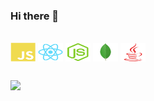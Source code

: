 ### Hi there 👋
  
 <div style="display: inline_block"><br>
  <img align="center" alt="Chaves-Js" height="30" width="40" src="https://raw.githubusercontent.com/devicons/devicon/master/icons/javascript/javascript-plain.svg">
  <img align="center" alt="Chaves-React" height="30" width="40" src="https://raw.githubusercontent.com/devicons/devicon/master/icons/react/react-original.svg">
  <img align="center" alt="Chaves-node" height="30" width="40" src="https://raw.githubusercontent.com/devicons/devicon/master/icons/nodejs/nodejs-original.svg">
  <img align="center" alt="Chaves-express" height="30" width="40" src="https://raw.githubusercontent.com/devicons/devicon/master/icons/mongodb/mongodb-original.svg">
  <img align="center" alt="Chaves-Java" height="30" width="40" src="https://raw.githubusercontent.com/devicons/devicon/master/icons/java/java-plain.svg">
 </div>

##
  
<div>
  <a href="https://www.linkedin.com/in/matheus-chaves12/" target="_blank"><img src="https://img.shields.io/badge/-LinkedIn-%230077B5?style=for-the-badge&logo=linkedin&logoColor=white" target="_blank"></a> 
</div>
